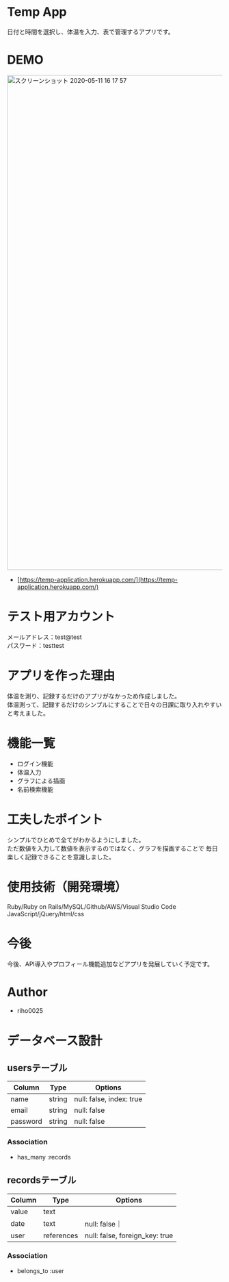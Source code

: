 # Temp App

日付と時間を選択し、体温を入力、表で管理するアプリです。 
 


# DEMO
<img width="1156" alt="スクリーンショット 2020-05-11 16 17 57" src="https://user-images.githubusercontent.com/63936582/81549114-34a9d680-93b9-11ea-9267-972441193d77.png">

- [https://temp-application.herokuapp.com/](https://temp-application.herokuapp.com/)

# テスト用アカウント
メールアドレス：test@test<br>
パスワード：testtest


# アプリを作った理由
体温を測り、記録するだけのアプリがなかっため作成しました。<br>
体温測って、記録するだけのシンプルにすることで日々の日課に取り入れやすいと考えました。
<br>
# 機能一覧
- ログイン機能
- 体温入力
- グラフによる描画
- 名前検索機能

# 工夫したポイント
シンプルでひとめで全てがわかるようにしました。<br>
ただ数値を入力して数値を表示するのではなく、グラフを描画することで
毎日楽しく記録できることを意識しました。
<br>
# 使用技術（開発環境）
Ruby/Ruby on Rails/MySQL/Github/AWS/Visual Studio Code<br>
JavaScript/jQuery/html/css





# 今後
今後、API導入やプロフィール機能追加などアプリを発展していく予定です。
 

 
# Author
 
* riho0025
 


# データベース設計
## usersテーブル
|Column|Type|Options|
|------|----|-------|
|name|string|null: false, index: true|
|email|string|null: false|
|password|string|null: false|

### Association
- has_many :records

## recordsテーブル
|Column|Type|Options|
|------|----|-------|
|value|text||
|date |text|null: false｜
|user|references|null: false, foreign_key: true|
### Association
- belongs_to :user







